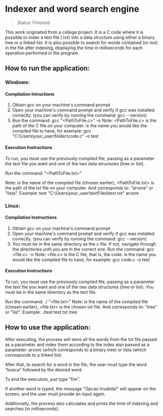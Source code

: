 # Indexer and word search engine

> Status: Finished

This work originated from a college project. It is a C code where it is possible to index a text file (.txt) into a data structure using either a binary tree or a linked list. It is also possible to search for words contained (or not) in the file after indexing, displaying the time in milliseconds for each operation performed in the program.

## How to run the application:

### Windows:

#### Compilation Intructions
1. Obtain gcc on your machine's command prompt
2. Open your machine's command prompt and verify if gcc was installed correctly. (you can verify by running the command: gcc --version)
3. Run the command: gcc "<PathToFile.c>" -o <FileName>
Note: <PathToFile.c> is the path of the C file on your computer. <FileName> is the name you would like the compiled file to have, for example: gcc "C:\Users\your_user\folder\code.c" -o test

#### Execution Instructions
To run, you must use the previously compiled file, passing as a parameter the text file you want and one of the two data structures (tree or list).

Run the command: <FileName> "<PathToFile.txt>" <DesiredIndex>

Note: <FileName> is the name of the compiled file (chosen earlier), <PathToFile.txt> is the path of the txt file on your computer. And <DesiredIndex> corresponds to: "arvore" or "lista". Example: test "C:\Users\your_user\textFiles\text.txt" arvore

### Linux:

#### Compilation Instructions
1. Obtain gcc on your machine's command prompt
2. Open your machine's command prompt and verify if gcc was installed correctly. (you can verify by running the command: gcc --version)
3. You must be in the same directory as the c file. If not, navigate through the directories until you are in the correct one.
Run the command: gcc <file.c> -o <FileName>
Note: <file.c> is the C file, that is, the code. <FileName> is the name you would like the compiled file to have, for example: gcc code.c -o test

#### Execution Instructions
To run, you must use the previously compiled file, passing as a parameter the text file you want and one of the two data structures (tree or list). You must be in the same directory as the text file.

Run the command: ./<FileName> "<file.txt>" <DesiredIndex>
Note: <FileName> is the name of the compiled file (chosen earlier), <file.txt> is the chosen txt file. And <DesiredIndex> corresponds to: "tree" or "list". Example: ./test text.txt tree

## How to use the application:
After executing, the process will store all the words from the txt file passed as a parameter and index them according to the index also passed as a parameter: arvore (which corresponds to a binary tree) or lista (which corresponds to a linked list).

After that, to search for a word in the file, the user must type the word "busca" followed by the desired word.

To end the execution, just type "fim".

If another word is typed, the message "Opcao Invalida!" will appear on the screen, and the user must provide an input again.

Additionally, the process also calculates and prints the time of indexing and searches (in milliseconds).
